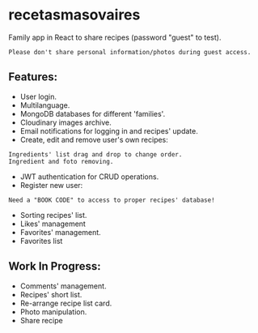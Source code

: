 # recetasmasovaires
Family app in React to share recipes (password "guest" to test).
```
Please don't share personal information/photos during guest access.
```


## Features:
- User login.
- Multilanguage.
- MongoDB databases for different 'families'.
- Cloudinary images archive.
- Email notifications for logging in and recipes' update.
- Create, edit and remove user's own recipes:
```
Ingredients' list drag and drop to change order.
Ingredient and foto removing.
```
- JWT authentication for CRUD operations.
- Register new user:
```
Need a "BOOK CODE" to access to proper recipes' database!
```
- Sorting recipes' list.
- Likes' management
- Favorites' management.
- Favorites list

## Work In Progress:
- Comments' management.
- Recipes' short list.
- Re-arrange recipe list card.
- Photo manipulation.
- Share recipe
